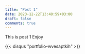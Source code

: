 ```yaml
---
title: "Post 1"
date: 2023-12-22T13:40:59+03:00
draft: false
comments: true
---
```

This is post 1 Enjoy

{{< disqus "portfolio-wvesaptkih" >}}
